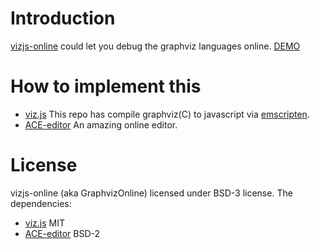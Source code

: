 # Introduction

[vizjs-online](https://github.com/telecran-telecrit/telecran-telecrit.github.io/tree/master/libs/vizjs-online) could let you debug the graphviz languages online. [DEMO](https://telecran-telecrit.github.io/telecran-telecrit.github.io/libs/vizjs-online/)

# How to implement this

- [viz.js](https://github.com/mdaines/viz.js) This repo has compile graphviz(C) to javascript via [emscripten](https://github.com/kripken/emscripten).
- [ACE-editor](http://ace.ajax.org/) An amazing online editor.

# License

vizjs-online (aka GraphvizOnline) licensed under BSD-3 license. The dependencies:

- [viz.js](https://github.com/mdaines/viz.js/blob/master/LICENSE) MIT
- [ACE-editor](https://github.com/ajaxorg/ace/blob/master/LICENSE) BSD-2
